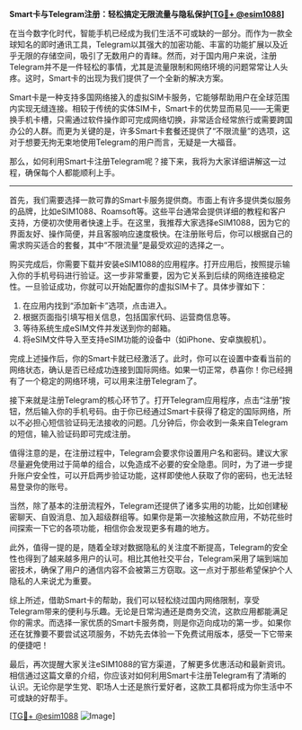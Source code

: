 **Smart卡与Telegram注册：轻松搞定无限流量与隐私保护[[TG💪+ @esim1088](https://t.me/s/esim1088)]**

在当今数字化时代，智能手机已经成为我们生活不可或缺的一部分。而作为一款全球知名的即时通讯工具，Telegram以其强大的加密功能、丰富的功能扩展以及近乎无限的存储空间，吸引了无数用户的青睐。然而，对于国内用户来说，注册Telegram并不是一件轻松的事情，尤其是流量限制和网络环境的问题常常让人头疼。这时，Smart卡的出现为我们提供了一个全新的解决方案。

Smart卡是一种支持多国网络接入的虚拟SIM卡服务，它能够帮助用户在全球范围内实现无缝连接。相较于传统的实体SIM卡，Smart卡的优势显而易见——无需更换手机卡槽，只需通过软件操作即可完成网络切换，非常适合经常旅行或需要跨国办公的人群。而更为关键的是，许多Smart卡套餐还提供了“不限流量”的选项，这对于想要无拘无束地使用Telegram的用户而言，无疑是一大福音。

那么，如何利用Smart卡注册Telegram呢？接下来，我将为大家详细讲解这一过程，确保每个人都能顺利上手。

---

首先，我们需要选择一款可靠的Smart卡服务提供商。市面上有许多提供类似服务的品牌，比如eSIM1088、Roamsoft等。这些平台通常会提供详细的教程和客户支持，方便初次使用者快速上手。在这里，我推荐大家选择eSIM1088，因为它的界面友好、操作简便，并且客服响应速度极快。在注册账号后，你可以根据自己的需求购买适合的套餐，其中“不限流量”是最受欢迎的选择之一。

购买完成后，你需要下载并安装eSIM1088的应用程序。打开应用后，按照提示输入你的手机号码进行验证。这一步非常重要，因为它关系到后续的网络连接稳定性。一旦验证成功，你就可以开始配置你的虚拟SIM卡了。具体步骤如下：

1. 在应用内找到“添加新卡”选项，点击进入。
2. 根据页面指引填写相关信息，包括国家代码、运营商信息等。
3. 等待系统生成eSIM文件并发送到你的邮箱。
4. 将eSIM文件导入至支持eSIM功能的设备中（如iPhone、安卓旗舰机）。

完成上述操作后，你的Smart卡就已经激活了。此时，你可以在设置中查看当前的网络状态，确认是否已经成功连接到国际网络。如果一切正常，恭喜你！你已经拥有了一个稳定的网络环境，可以用来注册Telegram了。

接下来就是注册Telegram的核心环节了。打开Telegram应用程序，点击“注册”按钮，然后输入你的手机号码。由于你已经通过Smart卡获得了稳定的国际网络，所以不必担心短信验证码无法接收的问题。几分钟后，你会收到一条来自Telegram的短信，输入验证码即可完成注册。

值得注意的是，在注册过程中，Telegram会要求你设置用户名和密码。建议大家尽量避免使用过于简单的组合，以免造成不必要的安全隐患。同时，为了进一步提升账户安全性，可以开启两步验证功能，这样即使他人获取了你的密码，也无法轻易登录你的账号。

当然，除了基本的注册流程外，Telegram还提供了诸多实用的功能，比如创建秘密聊天、自毁消息、加入超级群组等。如果你是第一次接触这款应用，不妨花些时间探索一下它的各项功能，相信你会发现更多有趣的地方。

此外，值得一提的是，随着全球对数据隐私的关注度不断提高，Telegram的安全性也得到了越来越多用户的认可。相比其他社交平台，Telegram采用了端到端加密技术，确保了用户的通信内容不会被第三方窃取。这一点对于那些希望保护个人隐私的人来说尤为重要。

综上所述，借助Smart卡的帮助，我们可以轻松绕过国内网络限制，享受Telegram带来的便利与乐趣。无论是日常沟通还是商务交流，这款应用都能满足你的需求。而选择一家优质的Smart卡服务商，则是你迈向成功的第一步。如果你还在犹豫要不要尝试这项服务，不妨先去体验一下免费试用版本，感受一下它带来的便捷吧！

最后，再次提醒大家关注eSIM1088的官方渠道，了解更多优惠活动和最新资讯。相信通过这篇文章的介绍，你应该对如何利用Smart卡注册Telegram有了清晰的认识。无论你是学生党、职场人士还是旅行爱好者，这款工具都将成为你生活中不可或缺的好帮手。

[[TG💪+ @esim1088](https://t.me/s/esim1088) ![Image](https://i.postimg.cc/4NQfJmqS/Snipaste-2025-05-13-00-14-12.png)]